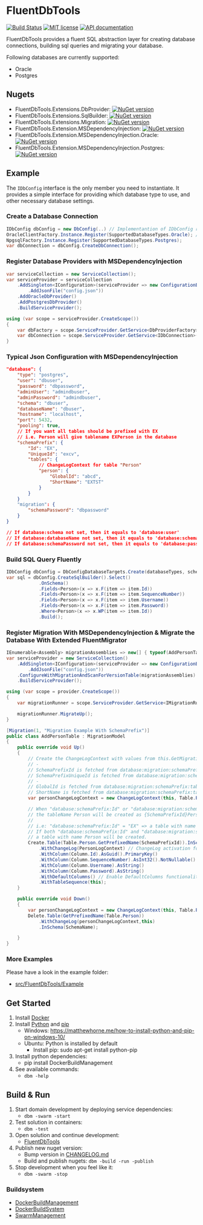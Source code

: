 ﻿# FluentDbTools

[![Build Status](https://travis-ci.com/DIPSAS/FluentDbTools.svg?branch=master)](https://travis-ci.com/DIPSAS/FluentDbTools)
[![MIT license](http://img.shields.io/badge/license-MIT-brightgreen.svg)](http://opensource.org/licenses/MIT)
[![API documentation](https://img.shields.io/badge/DocFX-API%20documentation-informational)](https://dipsas.github.io/FluentDbTools/docs/doc/)

FluentDbTools provides a fluent SQL abstraction layer for creating database connections, building sql queries and migrating your database.

Following databases are currently supported:
- Oracle
- Postgres

## Nugets
- FluentDbTools.Extensions.DbProvider: [![NuGet version](https://badge.fury.io/nu/FluentDbTools.Extensions.DbProvider.svg)](https://badge.fury.io/nu/FluentDbTools.Extensions.DbProvider)
- FluentDbTools.Extensions.SqlBuilder: [![NuGet version](https://badge.fury.io/nu/FluentDbTools.Extensions.SqlBuilder.svg)](https://badge.fury.io/nu/FluentDbTools.Extensions.SqlBuilder)
- FluentDbTools.Extensions.Migration: [![NuGet version](https://badge.fury.io/nu/FluentDbTools.Extensions.Migration.svg)](https://badge.fury.io/nu/FluentDbTools.Extensions.Migration)
- FluentDbTools.Extension.MSDependencyInjection: [![NuGet version](https://badge.fury.io/nu/FluentDbTools.Extensions.MSDependencyInjection.svg)](https://badge.fury.io/nu/FluentDbTools.Extensions.MSDependencyInjection)
- FluentDbTools.Extension.MSDependencyInjection.Oracle: [![NuGet version](https://badge.fury.io/nu/FluentDbTools.Extensions.MSDependencyInjection.Oracle.svg)](https://badge.fury.io/nu/FluentDbTools.Extensions.MSDependencyInjection.Oracle)
- FluentDbTools.Extension.MSDependencyInjection.Postgres: [![NuGet version](https://badge.fury.io/nu/FluentDbTools.Extensions.MSDependencyInjection.Postgres.svg)](https://badge.fury.io/nu/FluentDbTools.Extensions.MSDependencyInjection.Postgres)

## Example
The `IDbConfig` interface is the only member you need to instantiate.
It provides a simple interface for providing which database type to use, and other necessary database settings.

### Create a Database Connection
```csharp
IDbConfig dbConfig = new DbConfig(..) // Implementantion of IDbConfig requested
OracleClientFactory.Instance.Register(SupportedDatabaseTypes.Oracle); // Register the database factories you see fit
NpgsqlFactory.Instance.Register(SupportedDatabaseTypes.Postgres);
var dbConnection = dbConfig.CreateDbConnection();
```

### Register Database Providers with MSDependencyInjection
```csharp     
var serviceCollection = new ServiceCollection();       
var serviceProvider = serviceCollection
    .AddSingleton<IConfiguration>(serviceProvider => new ConfigurationBuilder()
        .AddJsonFile("config.json"))
    .AddOracleDbProvider()
    .AddPostgresDbProvider()
    .BuildServiceProvider();

using (var scope = serviceProvider.CreateScope())
{
    var dbFactory = scope.ServiceProvider.GetService<DbProviderFactory>();
    var dbConnection = scope.ServiceProvider.GetService<IDbConnection>();
}
```

### Typical Json Configuration with MSDependencyInjection
```json
"database": {
    "type": "postgres",
    "user": "dbuser",
    "password": "dbpassword",
    "adminUser": "admindbuser",
    "adminPassword": "admindbuser",
    "schema": "dbuser", 
    "databaseName": "dbuser", 
    "hostname": "localhost",
    "port": 5432,
    "pooling": true,
	// If you want all tables should be prefixed with EX 
	// i.e. Person will give tablename EXPerson in the database
	"schemaPrefix": {
        "Id": "EX", 
		"UniqueId": "excv", 
		"tables": {
			// ChangeLogContext for table "Person"
			"person": {
				"GlobalId": "abcd",
				"ShortName": "EXTST"
			}
		}
    }
    "migration": {
        "schemaPassword": "dbpassword" 
    }
}

// If database:schema not set, then it equals to 'database:user'
// If database:databaseName not set, then it equals to 'database:schema'
// If database:schemaPassword not set, then it equals to 'database:password'
```

### Build SQL Query Fluently
```csharp
IDbConfig dbConfig = DbConfigDatabaseTargets.Create(databaseTypes, schema);
var sql = dbConfig.CreateSqlBuilder().Select()
            .OnSchema()
            .Fields<Person>(x => x.F(item => item.Id))
            .Fields<Person>(x => x.F(item => item.SequenceNumber))
            .Fields<Person>(x => x.F(item => item.Username))
            .Fields<Person>(x => x.F(item => item.Password))
            .Where<Person>(x => x.WP(item => item.Id))
            .Build();
```

### Register Migration With MSDependencyInjection & Migrate the Database With Extended FluentMigrator
```csharp
IEnumerable<Assembly> migrationAssemblies => new[] { typeof(AddPersonTable).Assembly };
var serviceProvider = new ServiceCollection()
    .AddSingleton<IConfiguration>(serviceProvider => new ConfigurationBuilder()
        .AddJsonFile("config.json"))
    .ConfigureWithMigrationAndScanForVersionTable(migrationAssemblies)
    .BuildServiceProvider();

using (var scope = provider.CreateScope())
{
    var migrationRunner = scope.ServiceProvider.GetService<IMigrationRunner>();

    migrationRunner.MigrateUp();
}
```

```csharp
[Migration(1, "Migration Example With SchemaPrefix")]
public class AddPersonTable : MigrationModel
{
    public override void Up()
    {
        // Create the ChangeLogContext with values from this.GetMigrationConfig()
        // -
        // SchemaPrefixId is fetched from database:migration:schemaPrefix:id or database:schemaPrefix:id<br/>
        // SchemaPrefixUniqueId is fetched from database:migration:schemaPrefix:UniqueId or database:schemaPrefix:UniqueId<br/>
        // -
        // GlobalId is fetched from database:migration:schemaPrefix:tables:person:GlobalId or database:schemaPrefix:tables:person:GlobalId<br/>
        // ShortName is fetched from database:migration:schemaPrefix:tables:person:ShortName or database:schemaPrefix:tables:person:ShortName<br/>
        var personChangeLogContext = new ChangeLogContext(this, Table.Person);

        // When "database:schemaPrefix:Id" or "database:migration:schemaPrefix:Id" have a value,
        // the tableName Person will be created as {SchemaPrefixId}Person.
		//
        // i.e: "database:schemaPrefix:Id" = "EX" => a table with name EXPerson will be created.
        // If both "database:schemaPrefix:Id" and "database:migration:schemaPrefix:Id" is missing,
        // a table with name Person will be created.
        Create.Table(Table.Person.GetPrefixedName(SchemaPrefixId)).InSchema(personChangeLogContext)
            .WithChangeLog(PersonLogContext) // ChangeLog activation for Create.Table(..)
            .WithColumn(Column.Id).AsGuid().PrimaryKey()
            .WithColumn(Column.SequenceNumber).AsInt32().NotNullable()
            .WithColumn(Column.Username).AsString()
            .WithColumn(Column.Password).AsString()
            .WithDefaultColumns() // Enable DefaultColumns functionality
            .WithTableSequence(this);
    }

    public override void Down()
    {
        var personChangeLogContext = new ChangeLogContext(this, Table.Person);
        Delete.Table(GetPrefixedName(Table.Person))
            .WithChangeLog(personChangeLogContext,this)
            .InSchema(SchemaName);

    }
}
```

### More Examples
Please have a look in the example folder: 
- [src/FluentDbTools/Example](src/FluentDbTools/Example)

## Get Started
1. Install [Docker](https://www.docker.com/)
2. Install [Python](https://www.python.org/) and [pip](https://pypi.org/project/pip/)
    - Windows:  https://matthewhorne.me/how-to-install-python-and-pip-on-windows-10/
    - Ubuntu: Python is installed by default
        - Install pip: sudo apt-get install python-pip
3. Install python dependencies:
    - pip install DockerBuildManagement
4. See available commands:
    - `dbm -help`

## Build & Run
1. Start domain development by deploying service dependencies:
    - `dbm -swarm -start`
2. Test solution in containers:
    - `dbm -test`
3. Open solution and continue development:
    - [FluentDbTools](src/FluentDbTools)
4. Publish new nuget version:
    - Bump version in [CHANGELOG.md](CHANGELOG.md)
    - Build and publish nugets: `dbm -build -run -publish`
7. Stop development when you feel like it:
    - `dbm -swarm -stop`

### Buildsystem
- [DockerBuildManagement](https://github.com/DIPSAS/DockerBuildManagement)
- [DockerBuildSystem](https://github.com/DIPSAS/DockerBuildSystem)
- [SwarmManagement](https://github.com/DIPSAS/SwarmManagement)
